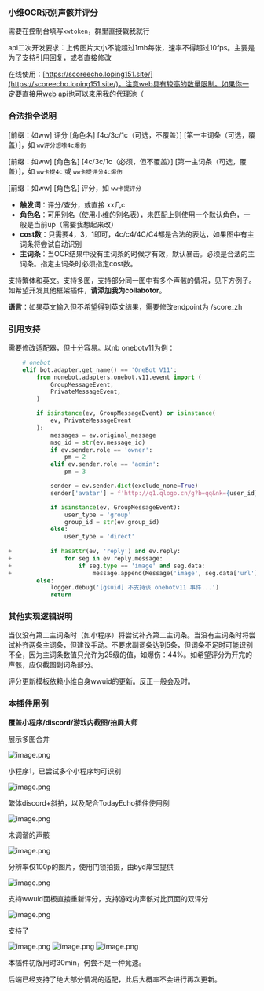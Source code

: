 ### 小维OCR识别声骸并评分

需要在控制台填写`xwtoken`，群里直接戳我就行

api二次开发要求：上传图片大小不能超过1mb每张，速率不得超过10fps。主要是为了支持引用回复，或者直接修改

在线使用：[https://scoreecho.loping151.site/](https://scoreecho.loping151.site/)，注意web具有较高的数量限制。如果你一定要直接用web api也可以来用我的代理池（

### 合法指令说明

[前缀：如ww] 评分 [角色名] [4c/3c/1c（可选，不覆盖）] [第一主词条（可选，覆盖）]，如 `ww评分想嗦4c爆伤`

[前缀：如ww] [角色名] [4c/3c/1c（必须，但不覆盖）] [第一主词条（可选，覆盖）]，如 `ww卡提4c` 或 `ww卡提评分4c爆伤`

[前缀：如ww] [角色名] 评分，如 `ww卡提评分`

- **触发词**：评分/查分，或直接 xx几c
- **角色名**：可用别名（使用小维的别名表），未匹配上则使用一个默认角色，一般是当前up（需要我想起来改）
- **cost数**：只需要4，3，1即可，4c/c4/4C/C4都是合法的表达，如果图中有主词条将尝试自动识别
- **主词条**：当OCR结果中没有主词条的时候才有效，默认暴击。必须是合法的主词条。指定主词条时必须指定cost数。

支持繁体和英文。支持多图，支持部分同一图中有多个声骸的情况，见下方例子。如希望开发其他框架插件，**请添加我为collabotor**。

**语言**：如果英文输入但不希望得到英文结果，需要修改endpoint为 /score_zh

### 引用支持

需要修改适配器，但十分容易。以nb onebotv11为例：

```python
    # onebot
    elif bot.adapter.get_name() == 'OneBot V11':
        from nonebot.adapters.onebot.v11.event import (
            GroupMessageEvent,
            PrivateMessageEvent,
        )

        if isinstance(ev, GroupMessageEvent) or isinstance(
            ev, PrivateMessageEvent
        ):
            messages = ev.original_message
            msg_id = str(ev.message_id)
            if ev.sender.role == 'owner':
                pm = 2
            elif ev.sender.role == 'admin':
                pm = 3

            sender = ev.sender.dict(exclude_none=True)
            sender['avatar'] = f'http://q1.qlogo.cn/g?b=qq&nk={user_id}&s=640'

            if isinstance(ev, GroupMessageEvent):
                user_type = 'group'
                group_id = str(ev.group_id)
            else:
                user_type = 'direct'
                
+           if hasattr(ev, 'reply') and ev.reply:
+               for seg in ev.reply.message:
+                   if seg.type == 'image' and seg.data:
+                       message.append(Message('image', seg.data['url']))
        else:
            logger.debug('[gsuid] 不支持该 onebotv11 事件...')
            return
```

### 其他实现逻辑说明

当仅没有第二主词条时（如小程序）将尝试补齐第二主词条。当没有主词条时将尝试补齐两条主词条，但建议手动。不要求副词条达到5条，但词条不足时可能识别不全，因为主词条数值只允许为25级的值，如爆伤：44%。如希望评分为开完的声骸，应仅截图副词条部分。

评分更新模板依赖小维自身wwuid的更新。反正一般会及时。

### 本插件用例
**覆盖小程序/discord/游戏内截图/拍屏大师**

展示多图合并

![image.png](example.png)

小程序1，已尝试多个小程序均可识别

![image.png](example2.png)

繁体discord+斜拍，以及配合TodayEcho插件使用例

![image.png](example3.png)

未调谐的声骸

![image.png](example4.png)

分辨率仅100p的图片，使用门锁拍摄，由byd岸宝提供

![image.png](example5.png)

支持wwuid面板直接重新评分，支持游戏内声骸对比页面的双评分

![image.png](example6.png)

支持了

![image.png](example7.png)
![image.png](example8.png)
![image.png](example9.png)

本插件初版用时30min，何尝不是一种竞速。

后端已经支持了绝大部分情况的适配，此后大概率不会进行再次更新。